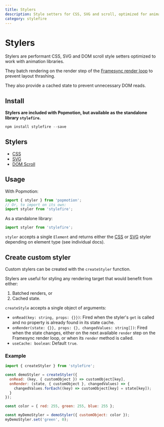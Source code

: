 ```yaml
---
title: Stylers
description: Style setters for CSS, SVG and scroll, optimized for animation.
category: stylefire
---
```


# Stylers

Stylers are performant CSS, SVG and DOM scroll style setters optimized to work with animation libraries.

They batch rendering on the render step of the [Framesync render loop](/api/framesync) to prevent layout thrashing.

They also provide a cached state to prevent unnecessary DOM reads.

## Install

**Stylers are included with Popmotion, but available as the standalone library `stylefire`.**

```javascript
npm install stylefire --save
```

## Stylers

- [CSS](/api/css)
- [SVG](/api/svg)
- [DOM Scroll](/api/scroll)

## Usage

With Popmotion:

```javascript
import { styler } from 'popmotion';
// Or, to import on its own:
import styler from 'stylefire';
```

As a standalone library:

```javascript
import styler from 'stylefire';
```

`styler` accepts a single `Element` and returns either the [CSS](/api/css) or [SVG](/api/svg) styler depending on element type (see individual docs).

## Create custom styler

Custom stylers can be created with the `createStyler` function.

Stylers are useful for styling any rendering target that would benefit from either:
1) Batched renders, or
2) Cached state.

`createStyle` accepts a single object of arguments:
- `onRead(key: string, props: {}})`: Fired when the styler's `get` is called and no property is already found in its state cache.
- `onRender(state: {}}, props: {}, changedValues: string[])`: Fired when the state changes, either on the next available `render` step on the Framesync render loop, or when its `render` method is called.
- `useCache: boolean`: Default `true`.

### Example

```javascript
import { createStyler } from 'stylefire';

const demoStyler = createStyler({
  onRead: (key, { customObject }) => customObject[key],
  onRender: (state, { customObject }, changedValues) => {
    changedValues.forEach((key) => customObject[key] = state[key]);
  }
});

const color = { red: 255, green: 255, blue: 255 };

const myDemoStyler = demoStyler({ customObject: color });
myDemoStyler.set('green', 0);
```
